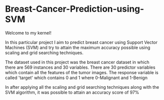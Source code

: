 # Breast-Cancer-Prediction-using-SVM
Welcome to my kernel!

In this particular project I aim to predict breast cancer using Support Vector Machines (SVM) and try to attain the maximum accuracy possible using scaling and grid searching techniques.

The dataset used in this project was the breast cancer dataset in which there are 569 instances and 30 variables. 
There are 30 predictor variables which contain all the features of the tumor images.
The response variable is called 'target' which contains 0 and 1 where 0-Malignant and 1-Benign

In after applying all the scaling and grid searching techniques along with the SVM algorithm, it was possible to attain  an accuracy score of 97%
